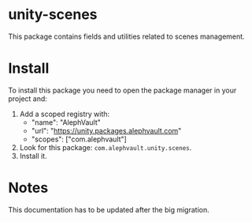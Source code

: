 # unity-scenes
This package contains fields and utilities related to scenes management.

# Install
To install this package you need to open the package manager in your project and:

  1. Add a scoped registry with:
     - "name": "AlephVault"
     - "url": "https://unity.packages.alephvault.com"
     - "scopes": ["com.alephvault"]
  2. Look for this package: `com.alephvault.unity.scenes`.
  3. Install it.

# Notes
This documentation has to be updated after the big migration.
